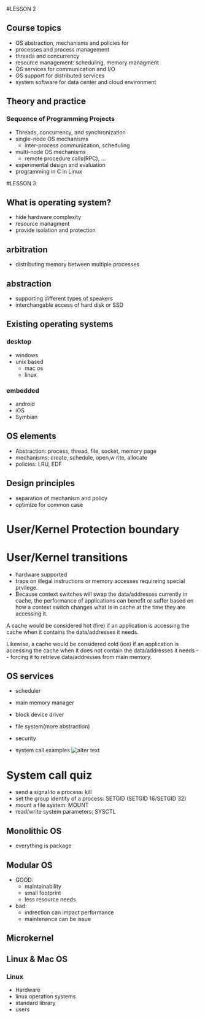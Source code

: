 #LESSON 2
## Course topics
- OS abstraction, mechanisms and policies for
- processes and process management
- threads and concurrency
- resource management: scheduling, memory managment
- OS services for communication and I/O
- OS support for distributed services
- system software for data center and cloud environment


## Theory and practice
### Sequence of Programming Projects
- Threads, concurrency, and synchronization
- single-node OS mechanisms
    - inter-process communication, scheduling
- multi-node OS mechanisms
    - remote procedure calls(RPC), ...
- experimental design and evaluation
- programming in C in Linux

#LESSON 3
## What is operating system?
- hide hardware complexity
- resource managment
- provide isolation and protection

## arbitration
- distributing memory between multiple processes
## abstraction
- supporting different types of speakers
- interchangable access of hard disk or SSD

## Existing operating systems
### desktop
- windows
- unix based
    - mac os
    - linux
### embedded
- android
- iOS
- Symbian

## OS elements
- Abstraction: process, thread, file, socket, memory page
- mechanisms: create, schedule, open,w rite, allocate
- policies: LRU, EDF

## Design principles
- separation of mechanism and policy
- optimize for common case

# User/Kernel Protection boundary

# User/Kernel transitions
- hardware supported
- traps on illegal instructions or memory accesses requireing special prvilege.
- Because context switches will swap the data/addresses currently in cache, the performance of applications can benefit or suffer based on how a context switch changes what is in cache at the time they are accessing it.


A cache would be considered hot (fire) if an application is accessing the cache when it contains the data/addresses it needs.


Likewise, a cache would be considered cold (ice) if an application is accessing the cache when it does not contain the data/addresses it needs -- forcing it to retrieve data/addresses from main memory.

## OS services
- scheduler
- main memory manager
- block device driver
- file system(more abstraction)
- security

- system call examples
![alter text](https://res.cloudinary.com/dbuk0to55/image/upload/v1554691015/ud923-p1l2-windows-vs-linux-system-calls.png)


# System call quiz
- send a signal to a process: kill
- set the group identity of a process: SETGID  (SETGID 16/SETGID 32)
- mount a file system: MOUNT
- read/write system parameters: SYSCTL

## Monolithic OS
- everything is package

## Modular OS
- GOOD:
    - maintainability
    - small footprint
    - less resource needs
- bad:
    - indrection can impact performance
    - maintenance can be issue

## Microkernel

## Linux & Mac OS
### Linux
- Hardware
- linux operation systems
- standard library
- users
